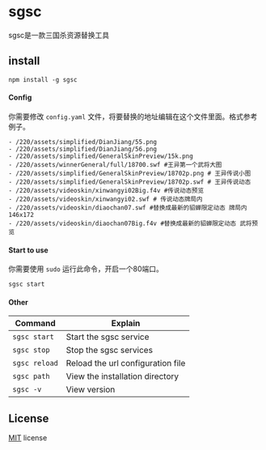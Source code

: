 
# sgsc
sgsc是一款三国杀资源替换工具

## install

```
npm install -g sgsc
```

#### Config
你需要修改 `config.yaml` 文件，将要替换的地址编辑在这个文件里面。格式参考例子。

```
- /220/assets/simplified/DianJiang/55.png
- /220/assets/simplified/DianJiang/56.png
- /220/assets/simplified/GeneralSkinPreview/15k.png
- /220/assets/winnerGeneral/full/18700.swf #王异第一个武将大图
- /220/assets/simplified/GeneralSkinPreview/18702p.png # 王异传说小图
- /220/assets/simplified/GeneralSkinPreview/18702p.swf # 王异传说动态
- /220/assets/videoskin/xinwangyi02Big.f4v #传说动态预览
- /220/assets/videoskin/xinwangyi02.swf # 传说动态牌局内
- /220/assets/videoskin/diaochan07.swf #替换成最新的貂蝉限定动态 牌局内   146x172
- /220/assets/videoskin/diaochan07Big.f4v #替换成最新的貂蝉限定动态 武将预览

```
#### Start to use
你需要使用 `sudo` 运行此命令，开启一个80端口。
```
sgsc start
```

#### Other

| Command          | Explain                             |
| -------------    | -------------                       |
| `sgsc start`    | Start the sgsc service               |
| `sgsc stop`     | Stop the sgsc services               |
| `sgsc reload`   | Reload the url configuration file |
| `sgsc path`     | View the installation directory     |
| `sgsc -v`       | View version                        |

## License
[MIT](./LICENSE) license
